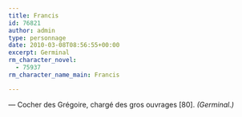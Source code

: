 ```yaml
---
title: Francis
id: 76821
author: admin
type: personnage
date: 2010-03-08T08:56:55+00:00
excerpt: Germinal
rm_character_novel:
  - 75937
rm_character_name_main: Francis

---
```

— Cocher des Grégoire, chargé des gros ouvrages [80]. _(Germinal.)_